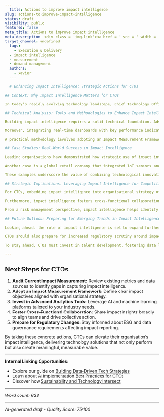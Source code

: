 ```yaml
---
  title: Actions to improve impact intelligence
slug: actions-to-improve-impact-intelligence
status: draft
visibility: public
featured: false
meta_title: Actions to improve impact intelligence
meta_description: <div class = 'img-link'><a href = ' src = ' width = '350px'></img></a></div> <p><b class = 'author'>Sriram Narayan</b> continues his article on impact intelligence by outlining <a href = ' actions</a> that can be done to improve impact intelligence: introduce robust demand management, pay down measurement debt introduce impact validation, offer your CFO/COO an alternative to ROI, equip your teams.</p> <p><a class = 'more' href =
target_channel: undefined
  tags:
    - Execution & Delivery
  - impact intelligence
  - measurement
  - demand management
  authors:
    - xavier
  ---

  # Enhancing Impact Intelligence: Strategic Actions for CTOs

## Context: Why Impact Intelligence Matters for CTOs

In today’s rapidly evolving technology landscape, Chief Technology Officers (CTOs) face mounting pressure to drive innovation that not only advances their organisations but also generates measurable impact. Impact intelligence—the ability to collect, analyse, and act on data reflecting the real-world effects of technology initiatives—is becoming a critical competency. For CTOs, developing robust impact intelligence means moving beyond traditional KPIs to understand how technology investments influence customer behaviour, operational efficiency, and long-term strategic outcomes. This holistic insight enables better decision-making, risk mitigation, and alignment with broader organisational goals such as sustainability and social responsibility. As CTOs juggle competing priorities, impact intelligence serves as a compass to navigate complex trade-offs and deliver value that resonates across stakeholders.

## Technical Analysis: Tools and Methodologies to Enhance Impact Intelligence

Building impact intelligence requires a solid technical foundation. Advanced data analytics platforms, powered by machine learning and artificial intelligence (AI), enable CTOs to process vast datasets from diverse sources—ranging from user engagement metrics to supply chain data. For instance, predictive analytics can forecast how a new feature might affect customer retention rates, while natural language processing (NLP) tools analyse customer feedback at scale to uncover sentiment trends.

Moreover, integrating real-time dashboards with key performance indicators tailored to impact goals allows CTOs to monitor progress dynamically. Technologies like data lakes and cloud-based data warehousing facilitate the aggregation and harmonisation of structured and unstructured data, breaking down siloes that traditionally hinder comprehensive analysis.

A practical methodology involves adopting an Impact Measurement Framework (IMF), which combines quantitative data with qualitative insights. This framework guides CTOs in setting clear impact objectives, identifying relevant metrics, and continuously refining measurement approaches based on feedback loops. Importantly, data governance and ethical considerations must be embedded to ensure accuracy and trustworthiness, especially when dealing with sensitive customer or operational data.

## Case Studies: Real-World Success in Impact Intelligence

Leading organisations have demonstrated how strategic use of impact intelligence can transform outcomes. For example, a UK-based fintech startup implemented AI-driven analytics to optimise its credit risk algorithms. By analysing transaction data alongside socio-economic indicators, the startup improved loan approval accuracy by 15%, reducing default rates and enabling financial inclusion for underbanked populations.

Another case is a global retail company that integrated IoT sensors and AI analytics within its supply chain to monitor and reduce carbon emissions. This initiative led to a 20% decrease in energy consumption across warehouses, aligning with the company’s sustainability commitments and enhancing brand reputation.

These examples underscore the value of combining technological innovation with clear impact objectives. CTOs leading such initiatives reported improved stakeholder engagement and accelerated innovation cycles, thanks to the actionable insights generated.

## Strategic Implications: Leveraging Impact Intelligence for Competitive Advantage

For CTOs, embedding impact intelligence into organisational strategy offers several advantages. Firstly, it enhances agility by providing early warning signals on project performance and market shifts, enabling proactive course corrections. Secondly, it supports evidence-based prioritisation of technology investments, ensuring resources are allocated to initiatives that deliver the greatest value.

Furthermore, impact intelligence fosters cross-functional collaboration. When CTOs share transparent impact data with marketing, sales, and operations teams, it breaks down siloes and aligns efforts towards common goals. This cultural shift not only improves execution but also strengthens the organisation’s innovation ecosystem.

From a risk management perspective, impact intelligence helps identify unintended consequences early, such as algorithmic bias or data privacy concerns, allowing CTOs to mitigate reputational and regulatory risks. It also enhances reporting to boards and investors, who increasingly demand proof of social and environmental impact alongside financial returns.

## Future Outlook: Preparing for Emerging Trends in Impact Intelligence

Looking ahead, the role of impact intelligence is set to expand further as technologies mature. Advances in explainable AI will improve transparency, making impact assessments more understandable and trustworthy for diverse stakeholders. The rise of edge computing will enable real-time impact monitoring closer to data sources, enhancing responsiveness in sectors like healthcare and manufacturing.

CTOs should also prepare for increased regulatory scrutiny around impact reporting, particularly in areas such as ESG (Environmental, Social, and Governance) compliance. Integrating impact intelligence with governance frameworks will be essential to meet evolving standards.

To stay ahead, CTOs must invest in talent development, fostering data literacy and analytical skills within their teams. Cultivating partnerships with external experts, such as fractional CTOs or impact consultants, can provide fresh perspectives and accelerate capability building.

---
```


## Next Steps for CTOs

1. **Audit Current Impact Measurement:** Review existing metrics and data sources to identify gaps in capturing impact intelligence.
2. **Adopt an Impact Measurement Framework:** Define clear impact objectives aligned with organisational strategy.
3. **Invest in Advanced Analytics Tools:** Leverage AI and machine learning platforms tailored to your industry needs.
4. **Foster Cross-Functional Collaboration:** Share impact insights broadly to align teams and drive collective action.
5. **Prepare for Regulatory Changes:** Stay informed about ESG and data governance requirements affecting impact reporting.

By taking these concrete actions, CTOs can elevate their organisation’s impact intelligence, delivering technology solutions that not only perform but also create meaningful, measurable value.

---

**Internal Linking Opportunities:**  
- Explore our guide on [Building Data-Driven Tech Strategies](#)  
- Learn about [AI Implementation Best Practices for CTOs](#)  
- Discover how [Sustainability and Technology Intersect](#)

---

*Word count: 623*

  ---

  *AI-generated draft - Quality Score: 75/100*
